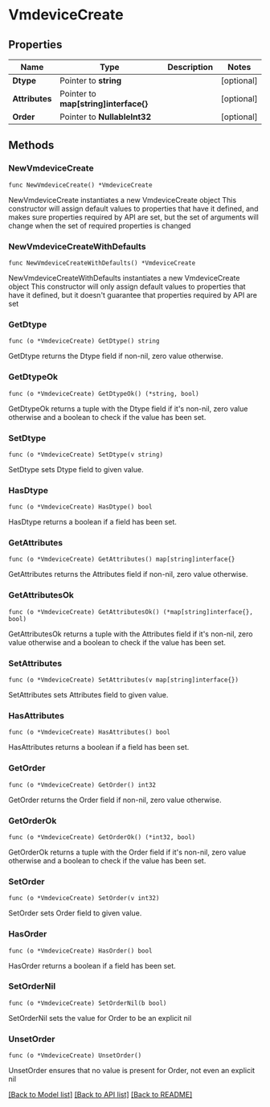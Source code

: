 # VmdeviceCreate

## Properties

Name | Type | Description | Notes
------------ | ------------- | ------------- | -------------
**Dtype** | Pointer to **string** |  | [optional] 
**Attributes** | Pointer to **map[string]interface{}** |  | [optional] 
**Order** | Pointer to **NullableInt32** |  | [optional] 

## Methods

### NewVmdeviceCreate

`func NewVmdeviceCreate() *VmdeviceCreate`

NewVmdeviceCreate instantiates a new VmdeviceCreate object
This constructor will assign default values to properties that have it defined,
and makes sure properties required by API are set, but the set of arguments
will change when the set of required properties is changed

### NewVmdeviceCreateWithDefaults

`func NewVmdeviceCreateWithDefaults() *VmdeviceCreate`

NewVmdeviceCreateWithDefaults instantiates a new VmdeviceCreate object
This constructor will only assign default values to properties that have it defined,
but it doesn't guarantee that properties required by API are set

### GetDtype

`func (o *VmdeviceCreate) GetDtype() string`

GetDtype returns the Dtype field if non-nil, zero value otherwise.

### GetDtypeOk

`func (o *VmdeviceCreate) GetDtypeOk() (*string, bool)`

GetDtypeOk returns a tuple with the Dtype field if it's non-nil, zero value otherwise
and a boolean to check if the value has been set.

### SetDtype

`func (o *VmdeviceCreate) SetDtype(v string)`

SetDtype sets Dtype field to given value.

### HasDtype

`func (o *VmdeviceCreate) HasDtype() bool`

HasDtype returns a boolean if a field has been set.

### GetAttributes

`func (o *VmdeviceCreate) GetAttributes() map[string]interface{}`

GetAttributes returns the Attributes field if non-nil, zero value otherwise.

### GetAttributesOk

`func (o *VmdeviceCreate) GetAttributesOk() (*map[string]interface{}, bool)`

GetAttributesOk returns a tuple with the Attributes field if it's non-nil, zero value otherwise
and a boolean to check if the value has been set.

### SetAttributes

`func (o *VmdeviceCreate) SetAttributes(v map[string]interface{})`

SetAttributes sets Attributes field to given value.

### HasAttributes

`func (o *VmdeviceCreate) HasAttributes() bool`

HasAttributes returns a boolean if a field has been set.

### GetOrder

`func (o *VmdeviceCreate) GetOrder() int32`

GetOrder returns the Order field if non-nil, zero value otherwise.

### GetOrderOk

`func (o *VmdeviceCreate) GetOrderOk() (*int32, bool)`

GetOrderOk returns a tuple with the Order field if it's non-nil, zero value otherwise
and a boolean to check if the value has been set.

### SetOrder

`func (o *VmdeviceCreate) SetOrder(v int32)`

SetOrder sets Order field to given value.

### HasOrder

`func (o *VmdeviceCreate) HasOrder() bool`

HasOrder returns a boolean if a field has been set.

### SetOrderNil

`func (o *VmdeviceCreate) SetOrderNil(b bool)`

 SetOrderNil sets the value for Order to be an explicit nil

### UnsetOrder
`func (o *VmdeviceCreate) UnsetOrder()`

UnsetOrder ensures that no value is present for Order, not even an explicit nil

[[Back to Model list]](../README.md#documentation-for-models) [[Back to API list]](../README.md#documentation-for-api-endpoints) [[Back to README]](../README.md)


